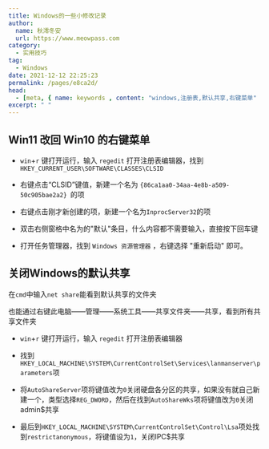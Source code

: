 ```yaml
---
title: Windows的一些小修改记录
author:
  name: 秋澪冬安
  url: https://www.meowpass.com
category: 
  - 实用技巧
tag: 
  - Windows
date: 2021-12-12 22:25:23
permalink: /pages/e8ca2d/
head:
  - [meta, { name: keywords , content: "windows,注册表,默认共享,右键菜单" }]
excerpt: " "
---
```





## Win11 改回 Win10 的右键菜单

- `win`+`r` 键打开运行，输入 `regedit` 打开注册表编辑器，找到`HKEY_CURRENT_USER\SOFTWARE\CLASSES\CLSID` 

- 右键点击“CLSID”键值，新建一个名为 `{86ca1aa0-34aa-4e8b-a509-50c905bae2a2} `的项

- 右键点击刚才新创建的项，新建一个名为` InprocServer32 `的项

- 双击右侧窗格中名为的"默认"条目，什么内容都不需要输入，直接按下回车键

- 打开任务管理器，找到 `Windows 资源管理器` ，右键选择 "重新启动" 即可。 

## 关闭Windows的默认共享

在`cmd`中输入`net share`能看到默认共享的文件夹

也能通过右键此电脑——管理——系统工具——共享文件夹——共享，看到所有共享文件夹

- `win`+`r` 键打开运行，输入 `regedit` 打开注册表编辑器

- 找到`HKEY_LOCAL_MACHINE\SYSTEM\CurrentControlSet\Services\lanmanserver\parameters`项

- 将`AutoShareServer`项将键值改为`0`关闭硬盘各分区的共享，如果没有就自己新建一个，类型选择`REG_DWORD`，然后在找到`AutoShareWks`项将键值改为`0`关闭admin$共享

- 最后到`HKEY_LOCAL_MACHINE\SYSTEM\CurrentControlSet\Control\Lsa`项处找到`restrictanonymous`，将键值设为`1`，关闭IPC$共享






